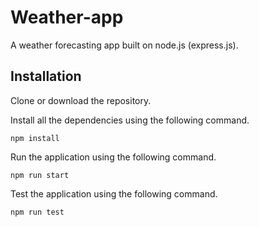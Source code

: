# Weather-app

A weather forecasting app built on node.js (express.js).

## Installation

Clone or download the repository.

Install all the dependencies using the following command.

`npm install`

Run the application using the following command.

`npm run start`

Test the application using the following command.

`npm run test`

